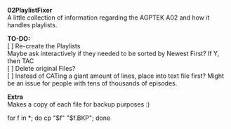 **02PlaylistFixer**  
A little collection of information regarding the AGPTEK A02 and how it handles playlists.  
  
**TO-DO:**  
[ ] Re-create the Playlists  
		Maybe ask interactively if they needed to be sorted by Newest First? If Y, then TAC  
[ ] Delete original Files?  
[ ] Instead of CATing a giant amount of lines, place into text file first? Might be an issue for people with tens of thousands of episodes.  
  
**Extra**  
Makes a copy of each file for backup purposes :)  
  
for f in *; do cp "$f" "$f.BKP"; done
